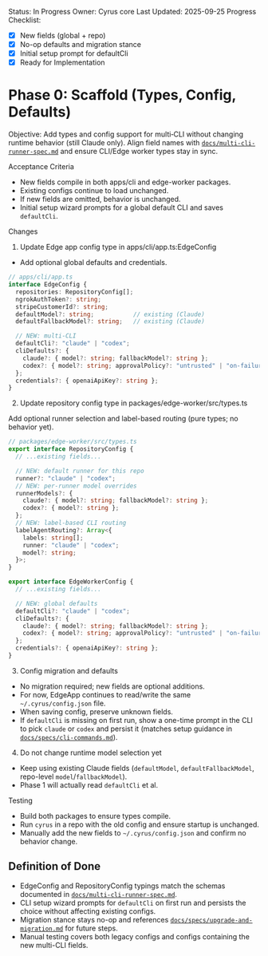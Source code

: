 Status: In Progress
Owner: Cyrus core
Last Updated: 2025-09-25
Progress Checklist:
- [x] New fields (global + repo)
- [x] No-op defaults and migration stance
- [x] Initial setup prompt for defaultCli
- [x] Ready for Implementation

# Phase 0: Scaffold (Types, Config, Defaults)

Objective: Add types and config support for multi‑CLI without changing runtime behavior (still Claude only). Align field names with [`docs/multi-cli-runner-spec.md`](../multi-cli-runner-spec.md) and ensure CLI/Edge worker types stay in sync.

Acceptance Criteria
- New fields compile in both apps/cli and edge-worker packages.
- Existing configs continue to load unchanged.
- If new fields are omitted, behavior is unchanged.
- Initial setup wizard prompts for a global default CLI and saves `defaultCli`.

Changes

1) Update Edge app config type in apps/cli/app.ts:EdgeConfig

- Add optional global defaults and credentials.

```ts
// apps/cli/app.ts
interface EdgeConfig {
  repositories: RepositoryConfig[];
  ngrokAuthToken?: string;
  stripeCustomerId?: string;
  defaultModel?: string;           // existing (Claude)
  defaultFallbackModel?: string;   // existing (Claude)

  // NEW: multi-CLI
  defaultCli?: "claude" | "codex";
  cliDefaults?: {
    claude?: { model?: string; fallbackModel?: string };
    codex?: { model?: string; approvalPolicy?: "untrusted" | "on-failure" | "on-request" | "never"; sandbox?: "read-only" | "workspace-write" | "danger-full-access" };
  };
  credentials?: { openaiApiKey?: string };
}
```

2) Update repository config type in packages/edge-worker/src/types.ts

Add optional runner selection and label-based routing (pure types; no behavior yet).

```ts
// packages/edge-worker/src/types.ts
export interface RepositoryConfig {
  // ...existing fields...

  // NEW: default runner for this repo
  runner?: "claude" | "codex";
  // NEW: per-runner model overrides
  runnerModels?: {
    claude?: { model?: string; fallbackModel?: string };
    codex?: { model?: string };
  };
  // NEW: label-based CLI routing
  labelAgentRouting?: Array<{
    labels: string[];
    runner: "claude" | "codex";
    model?: string;
  }>;
}

export interface EdgeWorkerConfig {
  // ...existing fields...

  // NEW: global defaults
  defaultCli?: "claude" | "codex";
  cliDefaults?: {
    claude?: { model?: string; fallbackModel?: string };
    codex?: { model?: string; approvalPolicy?: "untrusted" | "on-failure" | "on-request" | "never"; sandbox?: "read-only" | "workspace-write" | "danger-full-access" };
  };
  credentials?: { openaiApiKey?: string };
}
```

3) Config migration and defaults

- No migration required; new fields are optional additions.
- For now, EdgeApp continues to read/write the same `~/.cyrus/config.json` file.
- When saving config, preserve unknown fields.
- If `defaultCli` is missing on first run, show a one-time prompt in the CLI to pick `claude` or `codex` and persist it (matches setup guidance in [`docs/specs/cli-commands.md`](cli-commands.md)).

4) Do not change runtime model selection yet

- Keep using existing Claude fields (`defaultModel`, `defaultFallbackModel`, repo-level `model`/`fallbackModel`).
- Phase 1 will actually read `defaultCli` et al.

Testing
- Build both packages to ensure types compile.
- Run `cyrus` in a repo with the old config and ensure startup is unchanged.
- Manually add the new fields to `~/.cyrus/config.json` and confirm no behavior change.

## Definition of Done

- EdgeConfig and RepositoryConfig typings match the schemas documented in [`docs/multi-cli-runner-spec.md`](../multi-cli-runner-spec.md).
- CLI setup wizard prompts for `defaultCli` on first run and persists the choice without affecting existing configs.
- Migration stance stays no-op and references [`docs/specs/upgrade-and-migration.md`](upgrade-and-migration.md) for future steps.
- Manual testing covers both legacy configs and configs containing the new multi-CLI fields.
